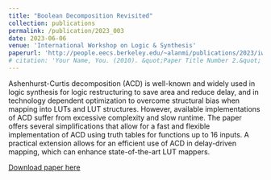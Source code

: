 ```yaml
---
title: "Boolean Decomposition Revisited"
collection: publications
permalink: /publication/2023_003
date: 2023-06-06
venue: 'International Workshop on Logic & Synthesis'
paperurl: 'http://people.eecs.berkeley.edu/~alanmi/publications/2023/iwls23_lut.pdf'
# citation: 'Your Name, You. (2010). &quot;Paper Title Number 2.&quot; <i>Journal 1</i>. 1(2).'
---
```

Ashenhurst-Curtis decomposition (ACD) is well-known and widely used in logic synthesis for logic restructuring to save area and reduce delay, and in technology dependent optimization to overcome structural bias when mapping into LUTs and LUT structures. However, available implementations of ACD suffer from excessive complexity and slow runtime. The paper offers several simplifications that allow for a fast and flexible implementation of ACD using truth tables for functions up to 16 inputs. A practical extension allows for an efficient use of ACD in delay-driven mapping, which can enhance state-of-the-art LUT mappers.

[Download paper here](http://people.eecs.berkeley.edu/~alanmi/publications/2023/iwls23_lut.pdf)

<!-- Recommended citation: Your Name, You. (2010). "Paper Title Number 2." <i>Journal 1</i>. 1(2). -->